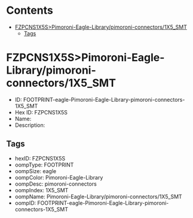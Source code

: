 



Contents
========

* [FZPCNS1X5S>Pimoroni-Eagle-Library/pimoroni-connectors/1X5_SMT](#fzpcns1x5spimoroni-eagle-librarypimoroni-connectors1x5_smt)
	* [Tags](#tags)

# FZPCNS1X5S>Pimoroni-Eagle-Library/pimoroni-connectors/1X5_SMT

- ID: FOOTPRINT-eagle-Pimoroni-Eagle-Library-pimoroni-connectors-1X5_SMT
- Hex ID: FZPCNS1X5S
- Name: 
- Description: 

## Tags

- hexID: FZPCNS1X5S
- oompType: FOOTPRINT
- oompSize: eagle
- oompColor: Pimoroni-Eagle-Library
- oompDesc: pimoroni-connectors
- oompIndex: 1X5_SMT
- oompName: Pimoroni-Eagle-Library/pimoroni-connectors/1X5_SMT
- oompID: FOOTPRINT-eagle-Pimoroni-Eagle-Library-pimoroni-connectors-1X5_SMT

